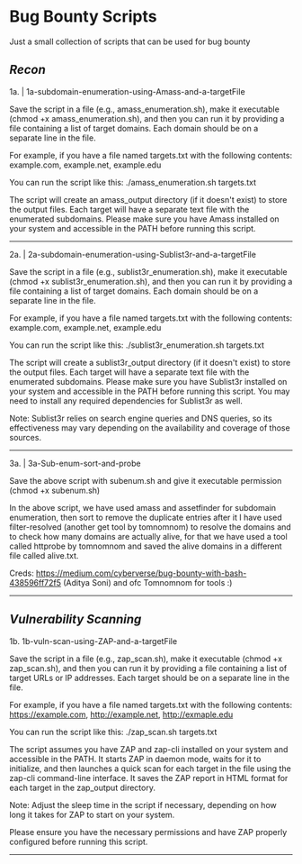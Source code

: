 # Bug Bounty Scripts

Just a small collection of scripts that can be used for bug bounty

***Recon***
-----------------------------------------------------------------------------------------------------------------------------------------
1a.  |  1a-subdomain-enumeration-using-Amass-and-a-targetFile

Save the script in a file (e.g., amass_enumeration.sh), make it executable (chmod +x amass_enumeration.sh), 
and then you can run it by providing a file containing a list of target domains. Each domain should be on a separate line in the file.

For example, if you have a file named targets.txt with the following contents:
example.com,
example.net,
example.edu

You can run the script like this:
./amass_enumeration.sh targets.txt

The script will create an amass_output directory (if it doesn't exist) to store the output files. 
Each target will have a separate text file with the enumerated subdomains.
Please make sure you have Amass installed on your system and accessible in the PATH before running this script.

------------------------------------------------------------------------------------------------------------------------------------------
2a.  |  2a-subdomain-enumeration-using-Sublist3r-and-a-targetFile

Save the script in a file (e.g., sublist3r_enumeration.sh), make it executable (chmod +x sublist3r_enumeration.sh), 
and then you can run it by providing a file containing a list of target domains. Each domain should be on a separate line in the file.

For example, if you have a file named targets.txt with the following contents:
example.com,
example.net,
example.edu

You can run the script like this:
./sublist3r_enumeration.sh targets.txt

The script will create a sublist3r_output directory (if it doesn't exist) to store the output files. 
Each target will have a separate text file with the enumerated subdomains.
Please make sure you have Sublist3r installed on your system and accessible in the PATH before running this script. 
You may need to install any required dependencies for Sublist3r as well.

Note: Sublist3r relies on search engine queries and DNS queries, 
so its effectiveness may vary depending on the availability and coverage of those sources.

------------------------------------------------------------------------------------------------------------------------------------------
3a.  |  3a-Sub-enum-sort-and-probe

Save the above script with subenum.sh and give it executable permission (chmod +x subenum.sh)

In the above script, we have used amass and assetfinder for subdomain enumeration, then sort to remove the duplicate entries after it I have used filter-resolved (another get tool by tomnomnom) to resolve the domains and to check how many domains are actually alive, for that we have used a tool called httprobe by tomnomnom and saved the alive domains in a different file called alive.txt.

Creds: https://medium.com/cyberverse/bug-bounty-with-bash-438596ff72f5 (Aditya Soni) and ofc Tomnomnom for tools :)

------------------------------------------------------------------------------------------------------------------------------------------


***Vulnerability Scanning***
-------------------------------------------------------------------------------------------------------------------------------------------
1b.    1b-vuln-scan-using-ZAP-and-a-targetFile

Save the script in a file (e.g., zap_scan.sh), make it executable (chmod +x zap_scan.sh), 
and then you can run it by providing a file containing a list of target URLs or IP addresses. 
Each target should be on a separate line in the file.

For example, if you have a file named targets.txt with the following contents:
https://example.com,
http://example.net,
http://exmaple.edu

You can run the script like this:
./zap_scan.sh targets.txt

The script assumes you have ZAP and zap-cli installed on your system and accessible in the PATH. 
It starts ZAP in daemon mode, waits for it to initialize, and then launches a quick scan for each target in the file 
using the zap-cli command-line interface. 
It saves the ZAP report in HTML format for each target in the zap_output directory.

Note: Adjust the sleep time in the script if necessary, depending on how long it takes for ZAP to start on your system.

Please ensure you have the necessary permissions and have ZAP properly configured before running this script.

---------------------------------------------------------------------------------------------------------------------------------------------
